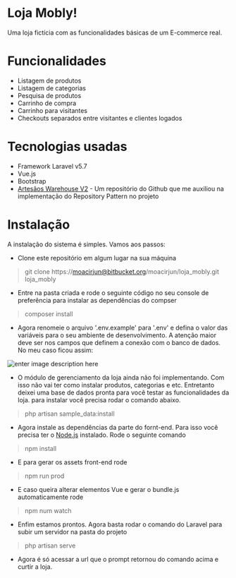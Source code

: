 # Loja Mobly!

Uma loja fictícia com as funcionalidades básicas de um E-commerce real.


# Funcionalidades

- Listagem de produtos
- Listagem de categorias
- Pesquisa de produtos
- Carrinho de compra
- Carrinho para visitantes
- Checkouts separados entre visitantes e clientes logados

# Tecnologias usadas

- Framework Laravel v5.7
- Vue.js
- Bootstrap
- [Artesãos Warehouse V2](https://github.com/artesaos/warehouse) - Um repositório do Github que me auxiliou na implementação do Repository Pattern no projeto 

# Instalação

A instalação do sistema é simples. Vamos aos passos:

- Clone este repositório em algum lugar na sua máquina
> git clone https://moacirjun@bitbucket.org/moacirjun/loja_mobly.git loja_mobly

- Entre na pasta criada e rode o seguinte código no seu console de preferência para instalar as dependências do compser

> composer install

- Agora renomeie o arquivo '.env.example' para '.env' e defina o valor das variáveis para o seu ambiente de desenvolvimento. A atenção maior deve ser nos campos que definem a conexão com o banco de dados. No meu caso ficou assim:

![enter image description here](https://lh3.googleusercontent.com/r_MW_rLW_8r-MRCei2uN2hEb8PSLhv7AuZmeG6rHO3fp300mJ4jeAQFQRm9aIEiyUStwbAnM7xCWCg "Exemplo .env para desenvolvimento")
- O módulo de gerenciamento da loja ainda não foi implementando. Com isso não vai ter como instalar produtos, categorias e etc. Entretanto deixei uma base de dados pronta para você testar as funcionalidades da loja. para instalar você precisa rodar o comando abaixo.

>php artisan sample_data:install

- Agora instale as dependências da parte do fornt-end. Para isso você precisa ter o [Node.js](https://nodejs.org/en/) instalado. Rode o seguinte comando
>npm install
- E para gerar os assets front-end rode
>npm run prod
- E caso queira alterar elementos Vue e gerar o bundle.js automaticamente rode
>npm num watch
- Enfim estamos prontos. Agora basta rodar o comando do Laravel para subir um servidor na pasta do projeto
>php artisan serve
- Agora é só acessar a url que o prompt retornou do comando acima e curtir a loja.